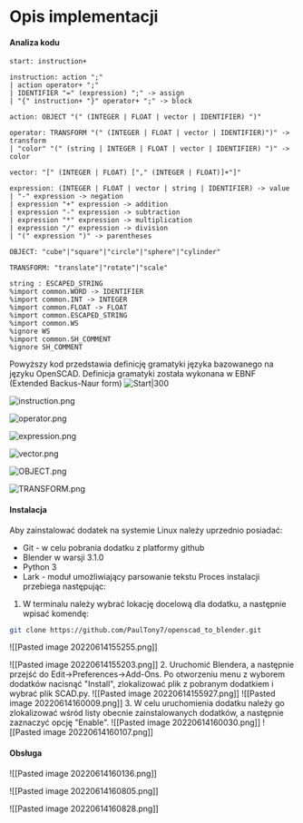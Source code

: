 # Opis implementacji
#### Analiza kodu
``` ebnf
start: instruction+

instruction: action ";"
| action operator+ ";"
| IDENTIFIER "=" (expression) ";" -> assign
| "{" instruction+ "}" operator+ ";" -> block

action: OBJECT "(" (INTEGER | FLOAT | vector | IDENTIFIER) ")"

operator: TRANSFORM "(" (INTEGER | FLOAT | vector | IDENTIFIER)")" -> transform
| "color" "(" (string | INTEGER | FLOAT | vector | IDENTIFIER) ")" -> color
  
vector: "[" (INTEGER | FLOAT) ["," (INTEGER | FLOAT)]+"]"

expression: (INTEGER | FLOAT | vector | string | IDENTIFIER) -> value
| "-" expression -> negation
| expression "+" expression -> addition
| expression "-" expression -> subtraction
| expression "*" expression -> multiplication
| expression "/" expression -> division
| "(" expression ")" -> parentheses
  
OBJECT: "cube"|"square"|"circle"|"sphere"|"cylinder"

TRANSFORM: "translate"|"rotate"|"scale"

string : ESCAPED_STRING
%import common.WORD -> IDENTIFIER
%import common.INT -> INTEGER
%import common.FLOAT -> FLOAT
%import common.ESCAPED_STRING
%import common.WS
%ignore WS
%import common.SH_COMMENT
%ignore SH_COMMENT
```
Powyższy kod przedstawia definicję gramatyki języka bazowanego na języku OpenSCAD. Definicja gramatyki została wykonana w EBNF (Extended Backus-Naur form)
![Start|300](file:///home/paul/diploma/Images/diagram/start.png)

![instruction.png](file:///home/paul/diploma/Images/diagram/instruction.png)

![operator.png](file:///home/paul/diploma/Images/diagram/operator.png)

![expression.png](file:///home/paul/diploma/Images/diagram/expression.png)

![vector.png](file:///home/paul/diploma/Images/diagram/vector.png)

![OBJECT.png](file:///home/paul/diploma/Images/diagram/OBJECT.png)
 
![TRANSFORM.png](file:///home/paul/diploma/Images/diagram/TRANSFORM.png)

#### Instalacja
Aby zainstalować dodatek na systemie Linux należy uprzednio posiadać:
- Git - w celu pobrania dodatku z platformy github
- Blender w warsji 3.1.0
- Python 3
- Lark - moduł umożliwiający parsowanie tekstu
Proces instalacji przebiega następując:
1. W terminalu należy wybrać lokację docelową dla dodatku, a następnie wpisać komendę:
``` sh
git clone https://github.com/PaulTony7/openscad_to_blender.git
```

![[Pasted image 20220614155255.png]]

![[Pasted image 20220614155203.png]]
2. Uruchomić Blendera, a następnie przejść do Edit->Preferences->Add-Ons. Po otworzeniu menu z wyborem dodatków nacisnąć "Install", zlokalizować plik z pobranym dodatkiem i wybrać plik SCAD.py. 
![[Pasted image 20220614155927.png]]
![[Pasted image 20220614160009.png]]
3. W celu uruchomienia dodatku należy go zlokalizować wśród listy obecnie zainstalowanych dodatków, a następnie zaznaczyć opcję "Enable". 
   ![[Pasted image 20220614160030.png]]
   ![[Pasted image 20220614160107.png]]
#### Obsługa
![[Pasted image 20220614160136.png]]

![[Pasted image 20220614160805.png]]

![[Pasted image 20220614160828.png]]
